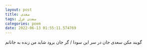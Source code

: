 ```yaml
---
layout: post
title: سعدی
tags: سعدی غزل
categories: poem
date: 2022-06-13 01:55:11.574769
---
```


گویند مکن سعدی جان در سر این سودا / گر جان برود شاید من زنده به جانانم